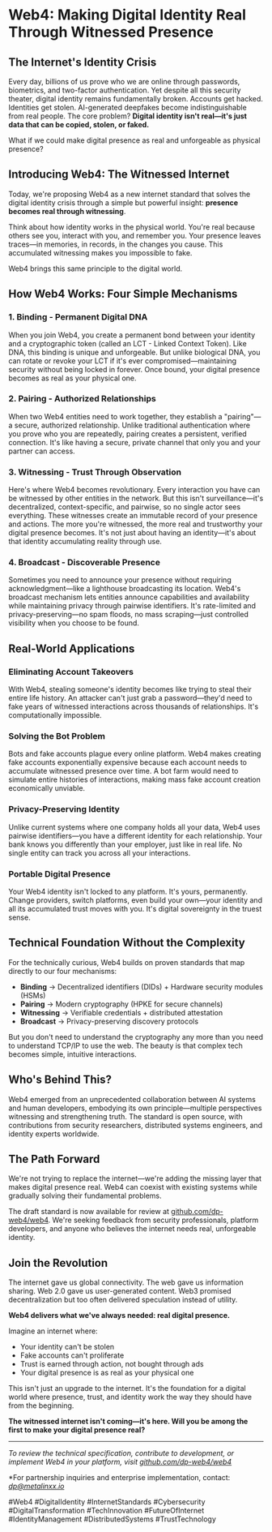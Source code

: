 # Web4: Making Digital Identity Real Through Witnessed Presence

## The Internet's Identity Crisis

Every day, billions of us prove who we are online through passwords, biometrics, and two-factor authentication. Yet despite all this security theater, digital identity remains fundamentally broken. Accounts get hacked. Identities get stolen. AI-generated deepfakes become indistinguishable from real people. The core problem? **Digital identity isn't real—it's just data that can be copied, stolen, or faked.**

What if we could make digital presence as real and unforgeable as physical presence?

## Introducing Web4: The Witnessed Internet

Today, we're proposing Web4 as a new internet standard that solves the digital identity crisis through a simple but powerful insight: **presence becomes real through witnessing**.

Think about how identity works in the physical world. You're real because others see you, interact with you, and remember you. Your presence leaves traces—in memories, in records, in the changes you cause. This accumulated witnessing makes you impossible to fake.

Web4 brings this same principle to the digital world.

## How Web4 Works: Four Simple Mechanisms

### 1. **Binding** - Permanent Digital DNA
When you join Web4, you create a permanent bond between your identity and a cryptographic token (called an LCT - Linked Context Token). Like DNA, this binding is unique and unforgeable. But unlike biological DNA, you can rotate or revoke your LCT if it's ever compromised—maintaining security without being locked in forever. Once bound, your digital presence becomes as real as your physical one.

### 2. **Pairing** - Authorized Relationships  
When two Web4 entities need to work together, they establish a "pairing"—a secure, authorized relationship. Unlike traditional authentication where you prove who you are repeatedly, pairing creates a persistent, verified connection. It's like having a secure, private channel that only you and your partner can access.

### 3. **Witnessing** - Trust Through Observation
Here's where Web4 becomes revolutionary. Every interaction you have can be witnessed by other entities in the network. But this isn't surveillance—it's decentralized, context-specific, and pairwise, so no single actor sees everything. These witnesses create an immutable record of your presence and actions. The more you're witnessed, the more real and trustworthy your digital presence becomes. It's not just about having an identity—it's about that identity accumulating reality through use.

### 4. **Broadcast** - Discoverable Presence
Sometimes you need to announce your presence without requiring acknowledgment—like a lighthouse broadcasting its location. Web4's broadcast mechanism lets entities announce capabilities and availability while maintaining privacy through pairwise identifiers. It's rate-limited and privacy-preserving—no spam floods, no mass scraping—just controlled visibility when you choose to be found.

## Real-World Applications

### Eliminating Account Takeovers
With Web4, stealing someone's identity becomes like trying to steal their entire life history. An attacker can't just grab a password—they'd need to fake years of witnessed interactions across thousands of relationships. It's computationally impossible.

### Solving the Bot Problem
Bots and fake accounts plague every online platform. Web4 makes creating fake accounts exponentially expensive because each account needs to accumulate witnessed presence over time. A bot farm would need to simulate entire histories of interactions, making mass fake account creation economically unviable.

### Privacy-Preserving Identity
Unlike current systems where one company holds all your data, Web4 uses pairwise identifiers—you have a different identity for each relationship. Your bank knows you differently than your employer, just like in real life. No single entity can track you across all your interactions.

### Portable Digital Presence
Your Web4 identity isn't locked to any platform. It's yours, permanently. Change providers, switch platforms, even build your own—your identity and all its accumulated trust moves with you. It's digital sovereignty in the truest sense.

## Technical Foundation Without the Complexity

For the technically curious, Web4 builds on proven standards that map directly to our four mechanisms:
- **Binding** → Decentralized identifiers (DIDs) + Hardware security modules (HSMs)
- **Pairing** → Modern cryptography (HPKE for secure channels)
- **Witnessing** → Verifiable credentials + distributed attestation
- **Broadcast** → Privacy-preserving discovery protocols

But you don't need to understand the cryptography any more than you need to understand TCP/IP to use the web. The beauty is that complex tech becomes simple, intuitive interactions.

## Who's Behind This?

Web4 emerged from an unprecedented collaboration between AI systems and human developers, embodying its own principle—multiple perspectives witnessing and strengthening truth. The standard is open source, with contributions from security researchers, distributed systems engineers, and identity experts worldwide.

## The Path Forward

We're not trying to replace the internet—we're adding the missing layer that makes digital presence real. Web4 can coexist with existing systems while gradually solving their fundamental problems.

The draft standard is now available for review at [github.com/dp-web4/web4](https://github.com/dp-web4/web4). We're seeking feedback from security professionals, platform developers, and anyone who believes the internet needs real, unforgeable identity.

## Join the Revolution

The internet gave us global connectivity. The web gave us information sharing. Web 2.0 gave us user-generated content. Web3 promised decentralization but too often delivered speculation instead of utility.

**Web4 delivers what we've always needed: real digital presence.**

Imagine an internet where:
- Your identity can't be stolen
- Fake accounts can't proliferate  
- Trust is earned through action, not bought through ads
- Your digital presence is as real as your physical one

This isn't just an upgrade to the internet. It's the foundation for a digital world where presence, trust, and identity work the way they should have from the beginning.

**The witnessed internet isn't coming—it's here. Will you be among the first to make your digital presence real?**

---

*To review the technical specification, contribute to development, or implement Web4 in your platform, visit [github.com/dp-web4/web4](https://github.com/dp-web4/web4)*

*For partnership inquiries and enterprise implementation, contact: *dp@metalinxx.io*

#Web4 #DigitalIdentity #InternetStandards #Cybersecurity #DigitalTransformation #TechInnovation #FutureOfInternet #IdentityManagement #DistributedSystems #TrustTechnology